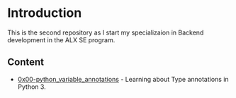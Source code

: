 # Introduction
This is the second repository as I start my specializaion in Backend development in the ALX SE program.

## Content
* [0x00-python_variable_annotations](./0x00-python_variable_annotations/) - Learning about Type annotations in Python 3.
